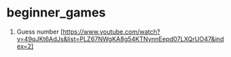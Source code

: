 # beginner_games
1. Guess number
[https://www.youtube.com/watch?v=49qJKt6AdJs&list=PLZ67NWgKA8g54KTNynnEepd07LXQrUO47&index=2]